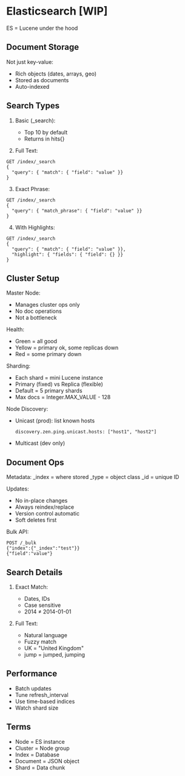 # Elasticsearch [WIP]

ES = Lucene under the hood

## Document Storage
Not just key-value:
- Rich objects (dates, arrays, geo)
- Stored as documents
- Auto-indexed

## Search Types

1. Basic (_search):
   - Top 10 by default
   - Returns in hits{}

2. Full Text:
```
GET /index/_search
{
  "query": { "match": { "field": "value" }}
}
```

3. Exact Phrase:
```
GET /index/_search
{
  "query": { "match_phrase": { "field": "value" }}
}
```

4. With Highlights:
```
GET /index/_search
{
  "query": { "match": { "field": "value" }},
  "highlight": { "fields": { "field": {} }}
}
```

## Cluster Setup

Master Node:
- Manages cluster ops only
- No doc operations
- Not a bottleneck

Health:
- Green = all good
- Yellow = primary ok, some replicas down
- Red = some primary down

Sharding:
- Each shard = mini Lucene instance
- Primary (fixed) vs Replica (flexible)
- Default = 5 primary shards
- Max docs = Integer.MAX_VALUE - 128

Node Discovery:
- Unicast (prod): list known hosts
  ```
  discovery.zen.ping.unicast.hosts: ["host1", "host2"]
  ```
- Multicast (dev only)

## Document Ops

Metadata:
_index = where stored
_type = object class
_id = unique ID

Updates:
- No in-place changes
- Always reindex/replace
- Version control automatic
- Soft deletes first

Bulk API:
```
POST /_bulk
{"index":{"_index":"test"}}
{"field":"value"}
```

## Search Details

1. Exact Match:
   - Dates, IDs
   - Case sensitive
   - 2014 ≠ 2014-01-01

2. Full Text:
   - Natural language
   - Fuzzy match
   - UK = "United Kingdom"
   - jump = jumped, jumping

## Performance
- Batch updates
- Tune refresh_interval
- Use time-based indices
- Watch shard size

## Terms
- Node = ES instance
- Cluster = Node group
- Index = Database
- Document = JSON object
- Shard = Data chunk